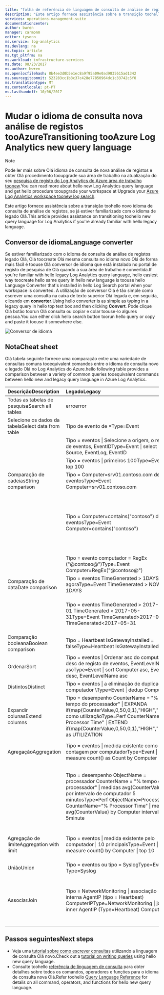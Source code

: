 ```yaml
---
title: "folha de referência de linguagem de consulta de análise de registos de aaaAzure | Microsoft Docs"
description: "Este artigo fornece assistência sobre a transição toohello novo idioma de consulta de análise de registos, se já estiver familiarizado com o idioma de legado Olá."
services: operations-management-suite
documentationcenter: 
author: bwren
manager: carmonm
editor: tysonn
ms.service: log-analytics
ms.devlang: na
ms.topic: article
ms.tgt_pltfrm: na
ms.workload: infrastructure-services
ms.date: 08/23/2017
ms.author: bwren
ms.openlocfilehash: 8b4ee3d0b5e1ec8a9f95a09e0ad9835615ad1342
ms.sourcegitcommit: 523283cc1b3c37c428e77850964dc1c33742c5f0
ms.translationtype: MT
ms.contentlocale: pt-PT
ms.lasthandoff: 10/06/2017
---
```

# <a name="transitioning-tooazure-log-analytics-new-query-language"></a><span data-ttu-id="63a3f-103">Mudar o idioma de consulta nova análise de registos tooAzure</span><span class="sxs-lookup"><span data-stu-id="63a3f-103">Transitioning tooAzure Log Analytics new query language</span></span>

> [!NOTE]
> <span data-ttu-id="63a3f-104">Pode ler mais sobre Olá idioma de consulta de nova análise de registos e obter Olá procedimento tooupgrade sua área de trabalho na atualização do seu [pesquisa de registo do Log Analytics do Azure área de trabalho toonew](log-analytics-log-search-upgrade.md).</span><span class="sxs-lookup"><span data-stu-id="63a3f-104">You can read more about hello new Log Analytics query language and get hello procedure tooupgrade your workspace at Upgrade your [Azure Log Analytics workspace toonew log search](log-analytics-log-search-upgrade.md).</span></span>

<span data-ttu-id="63a3f-105">Este artigo fornece assistência sobre a transição toohello novo idioma de consulta de análise de registos, se já estiver familiarizado com o idioma de legado Olá.</span><span class="sxs-lookup"><span data-stu-id="63a3f-105">This article provides assistance on transitioning toohello new query language for Log Analytics if you're already familiar with hello legacy language.</span></span>

## <a name="language-converter"></a><span data-ttu-id="63a3f-106">Conversor de idioma</span><span class="sxs-lookup"><span data-stu-id="63a3f-106">Language converter</span></span>

<span data-ttu-id="63a3f-107">Se estiver familiarizado com o idioma de consulta de análise de registos legado Olá, Olá toocreate Olá mesma consulta no idioma novo Olá de forma mais fácil é toouse Olá conversor de idioma que está instalado no portal de registo de pesquisa de Olá quando a sua área de trabalho é convertida.</span><span class="sxs-lookup"><span data-stu-id="63a3f-107">If you're familiar with hello legacy Log Analytics query language, hello easiest way toocreate hello same query in hello new language is toouse hello Language Converter that's installed in hello Log Search portal when your workspace is converted.</span></span>  <span data-ttu-id="63a3f-108">A utilização de conversor Olá é tão simple como escrever uma consulta na caixa de texto superior Olá legada e, em seguida, clicando em **converter**.</span><span class="sxs-lookup"><span data-stu-id="63a3f-108">Using hello converter is as simple as typing in a legacy query in hello top text box and then clicking **Convert**.</span></span>  <span data-ttu-id="63a3f-109">Pode clique Olá botão toorun Olá consulta ou copiar e colar toouse-lo algures pessoa.</span><span class="sxs-lookup"><span data-stu-id="63a3f-109">You can either click hello search button toorun hello query or copy and paste it toouse it somewhere else.</span></span>

![Conversor de idioma](media/log-analytics-log-search-upgrade/language-converter.png)


## <a name="cheat-sheet"></a><span data-ttu-id="63a3f-111">Nota</span><span class="sxs-lookup"><span data-stu-id="63a3f-111">Cheat sheet</span></span>

<span data-ttu-id="63a3f-112">Olá tabela seguinte fornece uma comparação entre uma variedade de consultas comuns tooequivalent comandos entre o idioma de consulta novo e legado Olá no Log Analytics do Azure.</span><span class="sxs-lookup"><span data-stu-id="63a3f-112">hello following table provides a comparison between a variety of common queries tooequivalent commands between hello new and legacy query language in Azure Log Analytics.</span></span>

| <span data-ttu-id="63a3f-113">Descrição</span><span class="sxs-lookup"><span data-stu-id="63a3f-113">Description</span></span> | <span data-ttu-id="63a3f-114">Legado</span><span class="sxs-lookup"><span data-stu-id="63a3f-114">Legacy</span></span> | <span data-ttu-id="63a3f-115">novo</span><span class="sxs-lookup"><span data-stu-id="63a3f-115">new</span></span> |
|:--|:--|:--|
| <span data-ttu-id="63a3f-116">Todas as tabelas de pesquisa</span><span class="sxs-lookup"><span data-stu-id="63a3f-116">Search all tables</span></span>      | <span data-ttu-id="63a3f-117">erro</span><span class="sxs-lookup"><span data-stu-id="63a3f-117">error</span></span> | <span data-ttu-id="63a3f-118">procurar "error" (não sensível confidencial)</span><span class="sxs-lookup"><span data-stu-id="63a3f-118">search "error"  (not case sensitive)</span></span> |
| <span data-ttu-id="63a3f-119">Selecione os dados da tabela</span><span class="sxs-lookup"><span data-stu-id="63a3f-119">Select data from table</span></span> | <span data-ttu-id="63a3f-120">Tipo de evento de =</span><span class="sxs-lookup"><span data-stu-id="63a3f-120">Type=Event</span></span> |  <span data-ttu-id="63a3f-121">Evento</span><span class="sxs-lookup"><span data-stu-id="63a3f-121">Event</span></span> |
|                        | <span data-ttu-id="63a3f-122">Tipo = eventos &#124; Selecione a origem, o registo de eventos, EventID</span><span class="sxs-lookup"><span data-stu-id="63a3f-122">Type=Event &#124; select Source, EventLog, EventID</span></span> | <span data-ttu-id="63a3f-123">Evento &#124; EventID de origem, o registo de eventos, do projeto</span><span class="sxs-lookup"><span data-stu-id="63a3f-123">Event &#124; project Source, EventLog, EventID</span></span> |
|                        | <span data-ttu-id="63a3f-124">Tipo = eventos &#124; primeiros 100</span><span class="sxs-lookup"><span data-stu-id="63a3f-124">Type=Event &#124; top 100</span></span> | <span data-ttu-id="63a3f-125">Evento &#124; tirar 100</span><span class="sxs-lookup"><span data-stu-id="63a3f-125">Event &#124; take 100</span></span> |
| <span data-ttu-id="63a3f-126">Comparação de cadeias</span><span class="sxs-lookup"><span data-stu-id="63a3f-126">String comparison</span></span>      | <span data-ttu-id="63a3f-127">Tipo = Computer=srv01.contoso.com de eventos</span><span class="sxs-lookup"><span data-stu-id="63a3f-127">Type=Event Computer=srv01.contoso.com</span></span>   | <span data-ttu-id="63a3f-128">Evento &#124; onde computador = = "srv01.contoso.com"</span><span class="sxs-lookup"><span data-stu-id="63a3f-128">Event &#124; where Computer == "srv01.contoso.com"</span></span> |
|                        | <span data-ttu-id="63a3f-129">Tipo = Computer=contains("contoso") de eventos</span><span class="sxs-lookup"><span data-stu-id="63a3f-129">Type=Event Computer=contains("contoso")</span></span> | <span data-ttu-id="63a3f-130">Evento &#124; em que o computador contém "contoso" (não sensível confidencial)</span><span class="sxs-lookup"><span data-stu-id="63a3f-130">Event &#124; where Computer contains "contoso" (not case sensitive)</span></span><br><span data-ttu-id="63a3f-131">Evento &#124; onde computador contains_cs "Contoso" (sensível às maiúsculas e)</span><span class="sxs-lookup"><span data-stu-id="63a3f-131">Event &#124; where Computer contains_cs "Contoso" (case sensitive)</span></span> |
|                        | <span data-ttu-id="63a3f-132">Tipo = evento computador = RegEx ("@contoso@")</span><span class="sxs-lookup"><span data-stu-id="63a3f-132">Type=Event Computer=RegEx("@contoso@")</span></span>  | <span data-ttu-id="63a3f-133">Evento &#124; em que o computador com regex ". *contoso*"</span><span class="sxs-lookup"><span data-stu-id="63a3f-133">Event &#124; where Computer matches regex ".*contoso*"</span></span> |
| <span data-ttu-id="63a3f-134">Comparação de data</span><span class="sxs-lookup"><span data-stu-id="63a3f-134">Date comparison</span></span>        | <span data-ttu-id="63a3f-135">Tipo = eventos TimeGenerated > 1DAYS agora</span><span class="sxs-lookup"><span data-stu-id="63a3f-135">Type=Event TimeGenerated > NOW-1DAYS</span></span> | <span data-ttu-id="63a3f-136">Evento &#124; onde TimeGenerated > ago(1d)</span><span class="sxs-lookup"><span data-stu-id="63a3f-136">Event &#124; where TimeGenerated > ago(1d)</span></span> |
|                        | <span data-ttu-id="63a3f-137">Tipo = eventos TimeGenerated > 2017-05-01 TimeGenerated < 2017-05-31</span><span class="sxs-lookup"><span data-stu-id="63a3f-137">Type=Event TimeGenerated>2017-05-01 TimeGenerated<2017-05-31</span></span> | <span data-ttu-id="63a3f-138">Evento &#124; onde TimeGenerated entre (datetime(2017-05-01)..</span><span class="sxs-lookup"><span data-stu-id="63a3f-138">Event &#124; where TimeGenerated between (datetime(2017-05-01) ..</span></span> <span data-ttu-id="63a3f-139">datetime(2017-05-31))</span><span class="sxs-lookup"><span data-stu-id="63a3f-139">datetime(2017-05-31))</span></span> |
| <span data-ttu-id="63a3f-140">Comparação booleana</span><span class="sxs-lookup"><span data-stu-id="63a3f-140">Boolean comparison</span></span>     | <span data-ttu-id="63a3f-141">Tipo = Heartbeat IsGatewayInstalled = false</span><span class="sxs-lookup"><span data-stu-id="63a3f-141">Type=Heartbeat IsGatewayInstalled=false</span></span>  | <span data-ttu-id="63a3f-142">Heartbeat</span><span class="sxs-lookup"><span data-stu-id="63a3f-142">Heartbeat</span></span> | <span data-ttu-id="63a3f-143">onde IsGatewayInstalled = = false</span><span class="sxs-lookup"><span data-stu-id="63a3f-143">where IsGatewayInstalled == false</span></span> |
| <span data-ttu-id="63a3f-144">Ordenar</span><span class="sxs-lookup"><span data-stu-id="63a3f-144">Sort</span></span>                   | <span data-ttu-id="63a3f-145">Tipo = eventos &#124; Ordenar asc do computador, desc de registo de eventos, EventLevelName asc</span><span class="sxs-lookup"><span data-stu-id="63a3f-145">Type=Event &#124; sort Computer asc, EventLog desc, EventLevelName asc</span></span> | <span data-ttu-id="63a3f-146">Evento \\</span><span class="sxs-lookup"><span data-stu-id="63a3f-146">Event \\</span></span>| <span data-ttu-id="63a3f-147">Ordenar por computador asc, desc de registo de eventos, EventLevelName asc</span><span class="sxs-lookup"><span data-stu-id="63a3f-147">sort by Computer asc, EventLog desc, EventLevelName asc</span></span> |
| <span data-ttu-id="63a3f-148">Distintos</span><span class="sxs-lookup"><span data-stu-id="63a3f-148">Distinct</span></span>               | <span data-ttu-id="63a3f-149">Tipo = eventos &#124; a eliminação de duplicados computador \\</span><span class="sxs-lookup"><span data-stu-id="63a3f-149">Type=Event &#124; dedup Computer \\</span></span>| <span data-ttu-id="63a3f-150">Selecione o computador</span><span class="sxs-lookup"><span data-stu-id="63a3f-150">select Computer</span></span> | <span data-ttu-id="63a3f-151">Evento &#124; Resumir por computador, o registo de eventos</span><span class="sxs-lookup"><span data-stu-id="63a3f-151">Event &#124; summarize by Computer, EventLog</span></span> |
| <span data-ttu-id="63a3f-152">Expandir colunas</span><span class="sxs-lookup"><span data-stu-id="63a3f-152">Extend columns</span></span>         | <span data-ttu-id="63a3f-153">Tipo = desempenho CounterName = "% tempo do processador" &#124; EXPANDA if(map(CounterValue,0,50,0,1),"HIGH","LOW") como utilização</span><span class="sxs-lookup"><span data-stu-id="63a3f-153">Type=Perf CounterName="% Processor Time" &#124; EXTEND if(map(CounterValue,0,50,0,1),"HIGH","LOW") as UTILIZATION</span></span> | <span data-ttu-id="63a3f-154">Desempenho &#124; onde CounterName = = "% tempo do processador" \\</span><span class="sxs-lookup"><span data-stu-id="63a3f-154">Perf &#124; where CounterName == "% Processor Time" \\</span></span>| <span data-ttu-id="63a3f-155">expandir a utilização = iff (CounterValue > 50, "Alta", "Baixa")</span><span class="sxs-lookup"><span data-stu-id="63a3f-155">extend Utilization = iff(CounterValue > 50, "HIGH", "LOW")</span></span> |
| <span data-ttu-id="63a3f-156">Agregação</span><span class="sxs-lookup"><span data-stu-id="63a3f-156">Aggregation</span></span>            | <span data-ttu-id="63a3f-157">Tipo = eventos &#124; medida existente como contagem por computador</span><span class="sxs-lookup"><span data-stu-id="63a3f-157">Type=Event &#124; measure count() as Count by Computer</span></span> | <span data-ttu-id="63a3f-158">Evento &#124; resumir contagem = existente pelo computador</span><span class="sxs-lookup"><span data-stu-id="63a3f-158">Event &#124; summarize Count = count() by Computer</span></span> |
|                                | <span data-ttu-id="63a3f-159">Tipo = desempenho ObjectName = processador CounterName = "% tempo do processador" &#124; medidas avg(CounterValue) por intervalo de computador 5 minutos</span><span class="sxs-lookup"><span data-stu-id="63a3f-159">Type=Perf ObjectName=Processor CounterName="% Processor Time" &#124; measure avg(CounterValue) by Computer interval 5minute</span></span> | <span data-ttu-id="63a3f-160">Desempenho &#124; onde ObjectName = = "Processador" e CounterName = = "% tempo do processador" &#124; resumir avg(CounterValue) por computador, bin (TimeGenerated, 5min)</span><span class="sxs-lookup"><span data-stu-id="63a3f-160">Perf &#124; where ObjectName=="Processor" and CounterName=="% Processor Time" &#124; summarize avg(CounterValue) by Computer, bin(TimeGenerated, 5min)</span></span> |
| <span data-ttu-id="63a3f-161">Agregação de limite</span><span class="sxs-lookup"><span data-stu-id="63a3f-161">Aggregation with limit</span></span> | <span data-ttu-id="63a3f-162">Tipo = eventos &#124; medida existente pelo computador &#124; 10 principais</span><span class="sxs-lookup"><span data-stu-id="63a3f-162">Type=Event &#124; measure count() by Computer &#124; top 10</span></span> | <span data-ttu-id="63a3f-163">Evento &#124; resumir AggregatedValue = existente pelo computador &#124; limite de 10</span><span class="sxs-lookup"><span data-stu-id="63a3f-163">Event &#124; summarize AggregatedValue = count() by Computer &#124; limit 10</span></span> |
| <span data-ttu-id="63a3f-164">União</span><span class="sxs-lookup"><span data-stu-id="63a3f-164">Union</span></span>                  | <span data-ttu-id="63a3f-165">Tipo = eventos ou tipo = Syslog</span><span class="sxs-lookup"><span data-stu-id="63a3f-165">Type=Event or Type=Syslog</span></span> | <span data-ttu-id="63a3f-166">União evento Syslog</span><span class="sxs-lookup"><span data-stu-id="63a3f-166">union Event, Syslog</span></span> |
| <span data-ttu-id="63a3f-167">Associar</span><span class="sxs-lookup"><span data-stu-id="63a3f-167">Join</span></span>                   | <span data-ttu-id="63a3f-168">Tipo = NetworkMonitoring &#124; associação interna AgentIP (tipo = Heartbeat) ComputerIP</span><span class="sxs-lookup"><span data-stu-id="63a3f-168">Type=NetworkMonitoring &#124; join inner AgentIP (Type=Heartbeat) ComputerIP</span></span> | <span data-ttu-id="63a3f-169">NetworkMonitoring &#124; tipo de associação = interna (tipo de pesquisa = = "Heartbeat") no $left. AgentIP = = $right.ComputerIP</span><span class="sxs-lookup"><span data-stu-id="63a3f-169">NetworkMonitoring &#124; join kind=inner (search Type == "Heartbeat") on $left.AgentIP == $right.ComputerIP</span></span> |



## <a name="next-steps"></a><span data-ttu-id="63a3f-170">Passos seguintes</span><span class="sxs-lookup"><span data-stu-id="63a3f-170">Next steps</span></span>
- <span data-ttu-id="63a3f-171">Veja uma [tutorial sobre como escrever consultas](https://go.microsoft.com/fwlink/?linkid=856078) utilizando a linguagem de consulta Olá novo.</span><span class="sxs-lookup"><span data-stu-id="63a3f-171">Check out a [tutorial on writing queries](https://go.microsoft.com/fwlink/?linkid=856078) using hello new query language.</span></span>
- <span data-ttu-id="63a3f-172">Consulte toohello [referência de linguagem de consulta](https://go.microsoft.com/fwlink/?linkid=856079) para obter detalhes sobre todos os comandos, operadores e funções para o idioma de consulta nova Olá.</span><span class="sxs-lookup"><span data-stu-id="63a3f-172">Refer toohello [Query Language Reference](https://go.microsoft.com/fwlink/?linkid=856079) for details on all command, operators, and functions for hello new query language.</span></span>  
